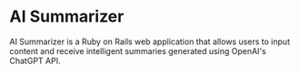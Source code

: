# AI Summarizer

AI Summarizer is a Ruby on Rails web application that allows users to input content and receive intelligent summaries generated using OpenAI's ChatGPT API.
